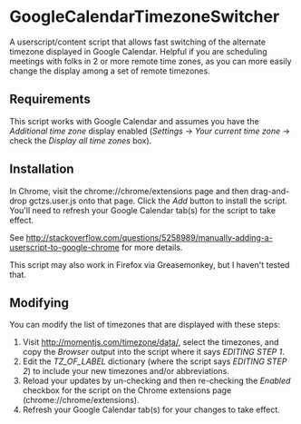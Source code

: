 GoogleCalendarTimezoneSwitcher
==============================

A userscript/content script that allows fast switching of the alternate timezone
displayed in Google Calendar. Helpful if you are scheduling meetings with folks
in 2 or more remote time zones, as you can more easily change the display among
a set of remote timezones.

Requirements
------------

This script works with Google Calendar and assumes you have the *Additional time
zone* display enabled (*Settings* -> *Your current time zone* -> check the
*Display all time zones* box).

Installation
------------

In Chrome, visit the chrome://chrome/extensions page and then drag-and-drop
gctzs.user.js onto that page. Click the *Add* button to install the
script. You'll need to refresh your Google Calendar tab(s) for the script to
take effect.

See
http://stackoverflow.com/questions/5258989/manually-adding-a-userscript-to-google-chrome
for more details.

This script may also work in Firefox via Greasemonkey, but I haven't tested
that.

Modifying
---------

You can modify the list of timezones that are displayed with these steps:

1. Visit http://momentjs.com/timezone/data/, select the timezones, and copy the *Browser* output into the script where it says *EDITING STEP 1*.
2. Edit the *TZ_OF_LABEL* dictionary (where the script says *EDITING STEP 2*) to include your new timezones and/or abbreviations.
3. Reload your updates by un-checking and then re-checking the *Enabled* checkbox for the script on the Chrome extensions page (chrome://chrome/extensions).
4. Refresh your Google Calendar tab(s) for your changes to take effect.